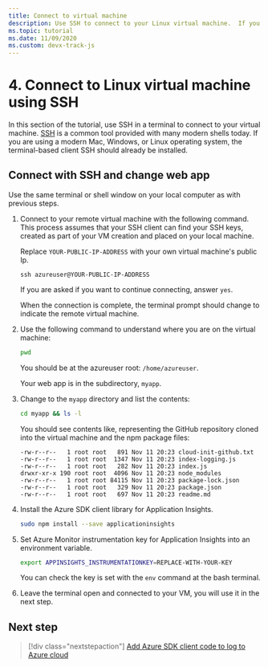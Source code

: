 ```yaml
---
title: Connect to virtual machine
description: Use SSH to connect to your Linux virtual machine.  If you are using a modern Mac, Windows, or Linux operating system, the terminal-based client SSH should already be installed.
ms.topic: tutorial
ms.date: 11/09/2020
ms.custom: devx-track-js
---
```


# 4. Connect to Linux virtual machine using SSH

In this section of the tutorial, use SSH in a terminal to connect to your virtual machine. [SSH](https://www.ssh.com/ssh/) is a common tool provided with many modern shells today. If you are using a modern Mac, Windows, or Linux operating system, the terminal-based client SSH should already be installed. 

## Connect with SSH and change web app

Use the same terminal or shell window on your local computer as with previous steps. 

1. Connect to your remote virtual machine with the following command. This process assumes that your SSH client can find your SSH keys, created as part of your VM creation and placed on your local machine. 

    Replace `YOUR-PUBLIC-IP-ADDRESS` with your own virtual machine's public Ip. 

    ```console
    ssh azureuser@YOUR-PUBLIC-IP-ADDRESS
    ``` 

    If you are asked if you want to continue connecting, answer `yes`.

    When the connection is complete, the terminal prompt should change to indicate the remote virtual machine. 

1. Use the following command to understand where you are on the virtual machine:

    ```bash
    pwd
    ```

    You should be at the azureuser root: `/home/azureuser`.

    Your web app is in the subdirectory, `myapp`. 

1. Change to the `myapp` directory and list the contents:

    ```bash
    cd myapp && ls -l
    ```

    You should see contents like, representing the GitHub repository cloned into the virtual machine and the npm package files:
    
    ```console
    -rw-r--r--   1 root root   891 Nov 11 20:23 cloud-init-github.txt
    -rw-r--r--   1 root root  1347 Nov 11 20:23 index-logging.js
    -rw-r--r--   1 root root   282 Nov 11 20:23 index.js
    drwxr-xr-x 190 root root  4096 Nov 11 20:23 node_modules
    -rw-r--r--   1 root root 84115 Nov 11 20:23 package-lock.json
    -rw-r--r--   1 root root   329 Nov 11 20:23 package.json
    -rw-r--r--   1 root root   697 Nov 11 20:23 readme.md
    ```

1. Install the Azure SDK client library for Application Insights.

    ```bash
    sudo npm install --save applicationinsights
    ```

1. Set Azure Monitor instrumentation key for Application Insights into an environment variable.

    ```bash
    export APPINSIGHTS_INSTRUMENTATIONKEY=REPLACE-WITH-YOUR-KEY
    ```

    You can check the key is set with the `env` command at the bash terminal.

1. Leave the terminal open and connected to your VM, you will use it in the next step.

## Next step

> [!div class="nextstepaction"]
> [Add Azure SDK client code to log to Azure cloud](azure-monitor-application-insights-nodejs-expressjs-code.md) 